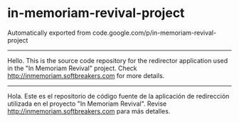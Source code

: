 # in-memoriam-revival-project
Automatically exported from code.google.com/p/in-memoriam-revival-project

****************

Hello. This is the source code repository for the redirector application used in the "In Memoriam Revival" project. Check http://inmemoriam.softbreakers.com for more details.

****************

Hola. Este es el repositorio de código fuente de la aplicación de redirección utilizada en el proyecto "In Memoriam Revival". Revise http://inmemoriam.softbreakers.com para más detalles.
